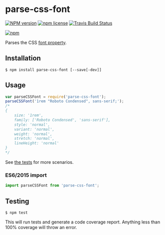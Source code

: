 # parse-css-font

[![NPM version](http://img.shields.io/npm/v/parse-css-font.svg?style=flat)](https://www.npmjs.org/package/parse-css-font)
[![npm license](http://img.shields.io/npm/l/parse-css-font.svg?style=flat-square)](https://www.npmjs.org/package/parse-css-font)
[![Travis Build Status](https://img.shields.io/travis/jedmao/parse-css-font.svg?label=unix)](https://travis-ci.org/jedmao/parse-css-font)

[![npm](https://nodei.co/npm/parse-css-font.svg?downloads=true)](https://nodei.co/npm/parse-css-font/)

Parses the CSS [font property](https://developer.mozilla.org/en-US/docs/Web/CSS/font#font-variant-css21).

## Installation

```
$ npm install parse-css-font [--save[-dev]]
```

## Usage

```js
var parseCSSFont = require('parse-css-font');
parseCSSFont('1rem "Roboto Condensed", sans-serif;');
/*
{
	size: '1rem',
	family: ['Roboto Condensed', 'sans-serif'],
	style: 'normal',
	variant: 'normal',
	weight: 'normal',
	stretch: 'normal',
	lineHeight: 'normal'
}
*/
```

See [the tests](https://github.com/jedmao/parse-css-font/blob/master/src/index.test.ts) for more scenarios.

### ES6/2015 import

```ts
import parseCSSFont from 'parse-css-font';
```

## Testing

```
$ npm test
```

This will run tests and generate a code coverage report. Anything less than 100% coverage will throw an error.

